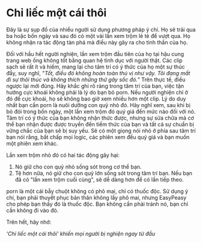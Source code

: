 # Chỉ liếc một cái thôi

Đây là sự sụp đổ của nhiều người sử dụng phương pháp ý chí. Họ sẽ trải qua ba hoặc bốn ngày và sau đó có một vài lần xem trộm lẻ tẻ để vượt qua. Họ không nhận ra tác động tàn phá mà điều này gây ra cho tinh thần của họ.

Đối với hầu hết người nghiện, lần xem trộm đầu tiên của họ tại hậu cung trang web ống không tốt bằng quan hệ tình dục với người thật. Các clip sạch sẽ rất ít và hiếm, mang lại cho tâm trí có ý thức của họ một sự thúc đẩy, suy nghĩ, "*Tốt, điều đó không hoàn toàn thú vị như vậy. Tôi đang mất đi sự thôi thúc và không thích những thứ gây sốc đó.*" Trên thực tế, điều ngược lại mới đúng. Hãy khắc ghi rõ ràng trong tâm trí của bạn, việc tận hưởng cực khoái không phải là lý do bạn bỏ porn. Nếu người nghiện chỉ ở đó để cực khoái, họ sẽ không bao giờ xem nhiều hơn một clip. Lý do duy nhất bạn cần porn là nuôi dưỡng con quỷ nhỏ đó. Hãy nghĩ xem, sau khi bị bỏ đói trong bốn ngày, một lần xem trộm đó quý giá đến mức nào đối với nó. Tâm trí có ý thức của bạn không nhận thức được, nhưng sự sửa chữa mà cơ thể bạn nhận được được truyền đến tiềm thức của bạn và tất cả sự chuẩn bị vững chắc của bạn sẽ bị suy yếu. Sẽ có một giọng nói nhỏ ở phía sau tâm trí bạn nói rằng, bất chấp mọi logic, các phiên xem đều quý giá và bạn muốn một phiên xem khác.

Lần xem trộm nhỏ đó có hai tác động gây hại:

1.  Nó giữ cho con quỷ nhỏ sống sót trong cơ thể bạn.
2.  Tệ hơn nữa, nó giữ cho con quỷ lớn sống sót trong tâm trí bạn. Nếu bạn đã có "lần xem trộm cuối cùng", sẽ dễ dàng hơn để có lần tiếp theo.

porn là một cái bẫy chuột không có phô mai, chỉ có thuốc độc. Sử dụng ý chí, bạn phải thuyết phục bản thân không lấy phô mai, nhưng EasyPeasy cho phép bạn thấy đó là thuốc độc. Bạn không cần phải tránh nó, bạn chỉ cần không đi vào đó.

Trên hết, hãy nhớ:

*'Chỉ liếc một cái thôi' khiến mọi người bị nghiện ngay từ đầu*
